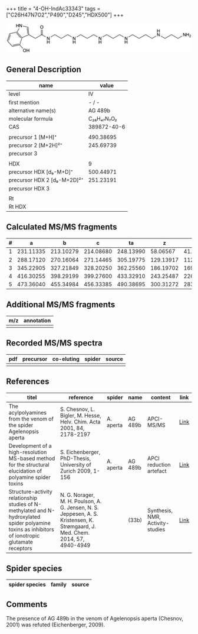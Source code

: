 +++
title = "4-OH-IndAc33343"
tags = ["C26H47N7O2","P490","D245","HDX500"]
+++

![](/img/4-OH-IndAc33343.png)

## General Description

| name                        | value       |
|-----------------------------|-------------|
| level                       | IV          |
| first mention               | - / -       |
| alternative name(s)         | AG 489b     |
| molecular formula           | C₂₆H₄₇N₇O₂  |
| CAS                         | 389872-40-6 |
|                             |             |
| precursor 1 [M+H]⁺          | 490.38695   |
| precursor 2 [M+2H]²⁺        | 245.69739   |
| precursor 3                 |             |
|                             |             |
| HDX                         | 9           |
| precursor HDX   [d₉-M+D]⁺   | 500.44971   |
| precursor HDX 2 [d₉-M+2D]²⁺ | 251.23191   |
| precursor HDX 3             |             |
|                             |             |
| Rt                          |             |
| Rt HDX                      |             |

## Calculated MS/MS fragments

| # | a         | b         | c         | ta        | z         | y         | tz        |
|---|-----------|-----------|-----------|-----------|-----------|-----------|-----------|
| 1 | 231.11335 | 213.10279 | 214.08680 | 248.13990 | 58.06567  | 41.03912  | 75.09222  |
| 2 | 288.17120 | 270.16064 | 271.14465 | 305.19775 | 129.13917 | 112.11262 | 146.16572 |
| 3 | 345.22905 | 327.21849 | 328.20250 | 362.25560 | 186.19702 | 169.17047 | 203.22357 |
| 4 | 416.30255 | 398.29199 | 399.27600 | 433.32910 | 243.25487 | 226.22832 | 260.28142 |
| 5 | 473.36040 | 455.34984 | 456.33385 | 490.38695 | 300.31272 | 283.28617 | 317.33927 |

## Additional MS/MS fragments

| m/z       | annotation |
|-----------|------------|
|           |            |

## Recorded MS/MS spectra

| pdf | precursor | co-eluting | spider    | source                              |
|-----|-----------|------------|-----------|-------------------------------------|
|     |           |            |           |                                     |

## References

| titel                                                                                                                                              | reference                                                                                                                      | spider    | name    | content                          | link                                                                                                                          |
|----------------------------------------------------------------------------------------------------------------------------------------------------|--------------------------------------------------------------------------------------------------------------------------------|-----------|---------|----------------------------------|-------------------------------------------------------------------------------------------------------------------------------|
| The acylpolyamines from the venom of the spider Agelenopsis aperta                                                                                 | S. Chesnov, L. Bigler, M. Hesse, Helv. Chim. Acta 2001, 84, 2178-2197                                                          | A. aperta | AG 489b | APCI-MS/MS                       | [Link](https://onlinelibrary.wiley.com/doi/abs/10.1002/1522-2675%2820010815%2984%3A8%3C2178%3A%3AAID-HLCA2178%3E3.0.CO%3B2-N) |
| Development of a high-resolution MS-based method for the structural elucidation of polyamine spider toxins                                         | S. Eichenberger, PhD-Thesis, University of Zurich 2009, 1-156                                                                  | A. aperta | AG 489b | APCI reduction artefact          | [Link](https://www.zora.uzh.ch/id/eprint/12787/1/Eichenberger.pdf)                                                            |
| Structure-activity relationship studies of N-methylated and N-hydroxylated spider polyamine toxins as inhibitors of ionotropic glutamate receptors | N. G. Norager, M. H. Poulson, A. G. Jensen, N. S. Jeppesen, A. S. Kristensen, K. Strømgaard, J. Med. Chem. 2014, 57, 4940-4949 |           | (33b)   | Synthesis, NMR, Activity-studies | [Link](https://pubs.acs.org/doi/abs/10.1021/jm5004705)                                                                        |

## Spider species

| spider species     | family      | source      |
|--------------------|-------------|-------------|

## Comments
The presence of AG 489b in the venom of Agelenopsis aperta (Chesnov, 2001) was refuted (Eichenberger, 2009).